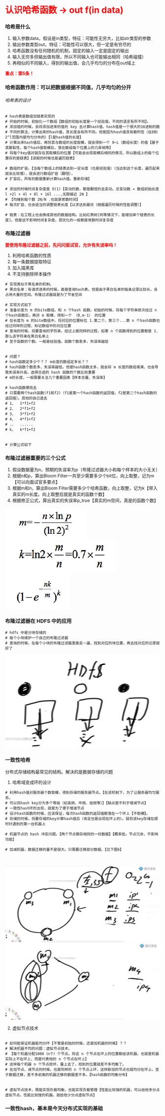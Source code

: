 # <font color="red">**认识哈希函数 -> out f(in data)**</font>

### 哈希是什么
1. 输入参数data，假设是in类型，特征：可能性无穷大，比如str类型的参数
2. 输出参数类型out，特征：可能性可以很大，但一定是有穷尽的
3. 哈希函数没有任何随机的机制，固定的输入一定是固定的输出
4. 输入无穷多但输出值有限，所以不同输入也可能输出相同（哈希碰撞）
5. 再相似的不同输入，得到的输出值，会几乎均匀的分布在out域上

<font color="red">**重点：第5条！**</br></font>



### 哈希函数作用：可以把数据根据不同值，几乎均匀的分开

###### 哈希表的设计

```shell
# hash表是数组加链表实现的
# 开始的时候，初始化一个数组【数组的初始长度是一个经验值，不同的语言有所不同】。
# 添加值的时候，会将添加进来的值的 key 去计算hash值，hash值是一个很大的16进制的数
# 不同的算法，计算出来的hash值，其长度会有所不同。但是因为hash值具有散列性（在0到2^l范围内是均匀分布的）【l是hash值的长度】
# 计算出来hash值后，再将其与数组的长度取模，就会得到一个 0~L（数组长度）的值【基于其散裂性，每个hash值取模后，落在数组每个位置上的几率相等】
# 将每个key值对就存在其取模后的位置【可能会出现取模后相同的情况，所以数组上的每个位置存的是链表】【读取的时候也是遍历链表】

# 数组的扩容。【当每个数组上的链表达到一定长度（也是经验值）（当达到这个长度，遍历起来就会比较慢），就会进行数组扩容（翻倍），
# 扩容后，所有的数据重新计算hash值，重新存储】

# 添加的时候时间复杂度是 O(1)【变动的数，都是翻倍的去变动。总变动数 = 数组初始长度l +2l + 4l + 8l + 16l ...,无限接近 2N 】
# 【均摊到每个数 2N/N .也就是常数时间】
# 每次扩容，也会适当的调整链表长度【以求达到最优（根据遍历时候的性能调整）】

# 链表：在工程上也会换成其他的数据结构。比如红黑树[同等情况下，能增加单个链表的长度]。但是这不影响时间复杂度。其优化的一般都是常数时间复杂度
```


### 布隆过滤器
<font color="red">**要使用布隆过滤器之前，先问问面试官，允许有失误率吗！**</br></font>
1. 利用哈希函数的性质
2. 每一条数据提取特征
3. 加入描黑库
4. 不支持删除样本操作

```shell
# 实现类似于黑名单的机制。
# 黑白名单：有请求进来的时候，直接查询hash表。但是由于黑白名单的每条记录比较长，会占用大量的空间。布隆过滤器就是为了节省空间

# 实现方式如下
# 准备长度为 m 的bite数组。和 n 个hash 函数。初始的时候，将每个字符串依次经过 n 个hash函数后，再对 m 取模，得到一个 （0,m-1） 的位置
# 在长度为 m 的bite数组中，将对应的位置标位 1.第二个、第三个...第 n 个hash函数也经过同样的过程，标记数组中的对应位置
# 查询的时候，将要查询的字符串，经过上面同样的过程，如果 n 个函数得到的位置都是 1.那么该字符串在黑白名单上
# 至于函数的个数。一般是经验值。函数个数愈多，失误率越低


# 问题？ 
# hash函数定多少个？？ m长度的数组定多长？？
# hash函数个数愈多，失误率越低。但是hash函数太多，就会将 m 长度的数组填满，也会导致失误率升高。选择合适的 hash 函数的个数比较重要
# m的长度，一般需要关注几个重要因素【样本总量、失误率】

# hash函数哪找去
# 只需要两个hash函数(f1和f2)（f1是第一个hash函数的返回值，f2是第二个hash函数的返回值）。其他的自己造去
# 1、  1*f1+f2
# 2、  2*f1+f2
# 3、  3*f1+f2
# 4、  4*f1+f2
# .、  ......
# k、  k*f1+f2


# 计算公式如下
```

### 布隆过滤器重要的三个公式
1. 假设数据量为n，预期的失误率为p（布隆过滤器大小和每个样本的大小无关）
2. 根据n和p，算出Bloom Filter一共至少需要多少个bit位，向上取整，记为m【可以向面试官多要点】
3. 根据m和n，算出Bloom Filter需要多少个哈希函数，向上取整，记为k【带入真实的m长度。向上取整后就是真实的函数个数】
4. 根据修正公式，算出真实的失误率p_true【真实的m空间，真是的函数个数】

![公式一](img.png)
![公式二](img_1.png)
![公式三](img_2.png)



### 布隆过滤器在 HDFS 中的应用
```shell
# hdfs 中是分块存储的
# 每个小块维护一个自己的布隆过滤器
# 查询的时候，在每个小块的布隆过滤器里面走一遍，找到对应的块位置，再去找对应的记录就好了
```
![HDFS中的布隆过滤器](img_4.png)



### 一致性哈希
分布式存储结构最常见的结构。解决的是数据存储的问题

1. 哈希域变成环的设计
```shell
# 利用hash值对服务器个数取模，得到存储的服务器节点。【在该机制下，为了让服务器均匀服务。
# 可以将hash key分为多个等级（如高频、中频、低频等）】【缺点是不利于增减节点】
# 一致性hash环的出现，就是为了便于增减节点
# 设计hash函数的时候，应该保证，每次hash函数的返回值都落在一个环上【不取模】。
# 存储的时候，将要存储的key计算hash值后（肯定也是出现在环上的）。就将该key存储在顺时针遇到的第一台机器上

# 机器节点的 hash 冲突问题。【两个节点都存相同的一份数据】【概率低。节点冗余，不影响功能】

# 加减机器，数据迁移的量不是很大。只需要迁移部分数据。【见下图6】



```


![Hash环](img_5.png)
![Hash环](img_6.png)

2. 虚拟节点技术
```shell

# 如何能保证机器能均分环【不管是初始的时候，还是加机器的时候】？？
# 解决机器不均的问题：虚拟节点技术。
# 【每个机器分配1000（n个）个节点。将这 n 个节点在环上的位置都给该机器。也就是机器实际上不在环上，而是代表他的 n 个节点在环上】
# 这样每个机器 n 个节点抢环，量上去了，抢到的位置就差不多均衡了。
# 在加节点、减节点的时候，也是同样的 n 个节点上环，这样新加的节点也就均分在环上。至于数据迁移，差不多前面的机器迁移的数据差不多。【hash函数的均衡分布】


# 虚拟节点技术，既能实现负载均衡，也能实现负载管理【性能比较强的机器，可以给他多分点虚拟节点。性能比较锉的机器，就给他少分点虚拟节点】

```


### 一致性hash，基本是今天分布式实现的基础
